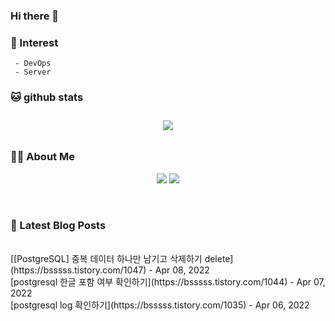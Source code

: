 
### Hi there 👋   

### 📖   Interest   
     - DevOps   
     - Server  

###  🐱 github stats  

<div id="main" align="center">
    <img src="https://github-readme-stats.vercel.app/api?username=qpyu66&hide=stars,contribs&count_private=true&show_icons=true"
        style="height: auto; margin-left: 20px; margin-right: 20px; padding: 10px;"/>
</div>

###  💁‍♀️ About Me  
<p align="center">
    <a href="https://bsssss.tistory.com/"><img src="https://img.shields.io/badge/Blog-FF5722?style=flat-square&logo=Blogger&logoColor=white"/></a>
    <a href="mailto:qpyu66@gmail.com"><img src="https://img.shields.io/badge/Gmail-d14836?style=flat-square&logo=Gmail&logoColor=white&link=qpyu66@gmail.com"/></a>
</p>

<br>

### 📕 Latest Blog Posts   
<br>
[[PostgreSQL] 중복 데이터 하나만 남기고 삭제하기 delete](https://bsssss.tistory.com/1047) - Apr 08, 2022<br>
[postgresql 한글 포함 여부 확인하기](https://bsssss.tistory.com/1044) - Apr 07, 2022<br>
[postgresql log 확인하기](https://bsssss.tistory.com/1035) - Apr 06, 2022<br>
